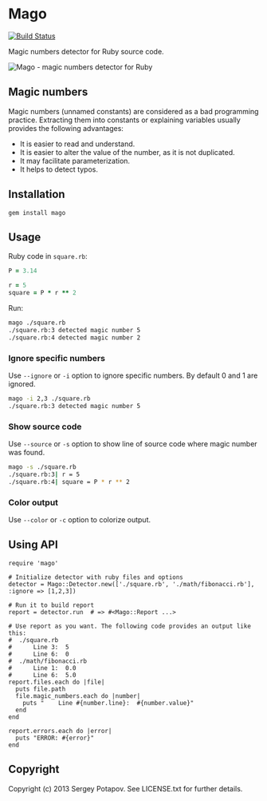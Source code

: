 # Mago

[![Build Status](https://travis-ci.org/greyblake/mago.png?branch=master)](https://travis-ci.org/greyblake/mago)

Magic numbers detector for Ruby source code.

![Mago - magic numbers detector for Ruby](http://i1078.photobucket.com/albums/w484/greyblake/ruby-mago.png)

## Magic numbers

Magic numbers (unnamed constants) are considered as a bad programming practice. Extracting them into constants or explaining variables usually provides the following advantages:
* It is easier to read and understand.
* It is easier to alter the value of the number, as it is not duplicated.
* It may facilitate parameterization.
* It helps to detect typos.

## Installation

```
gem install mago
```

## Usage

Ruby code in `square.rb`:
```ruby
P = 3.14

r = 5
square = P * r ** 2
```

Run:
```sh
mago ./square.rb
./square.rb:3 detected magic number 5
./square.rb:4 detected magic number 2
```

### Ignore specific numbers

Use `--ignore` or `-i` option to ignore specific numbers. By default 0 and 1 are ignored.

```sh
mago -i 2,3 ./square.rb
./square.rb:3 detected magic number 5
```

### Show source code

Use `--source` or `-s` option to show line of source code where magic number was found.

```sh
mago -s ./square.rb
./square.rb:3| r = 5
./square.rb:4| square = P * r ** 2
```

### Color output

Use `--color` or `-c` option to colorize output.


## Using API

```
require 'mago'

# Initialize detector with ruby files and options
detector = Mago::Detector.new(['./square.rb', './math/fibonacci.rb'], :ignore => [1,2,3])

# Run it to build report
report = detector.run  # => #<Mago::Report ...>

# Use report as you want. The following code provides an output like this:
#  ./square.rb
#      Line 3:  5
#      Line 6:  0
#  ./math/fibonacci.rb
#      Line 1:  0.0
#      Line 6:  5.0
report.files.each do |file|
  puts file.path
  file.magic_numbers.each do |number|
    puts "    Line #{number.line}:  #{number.value}"
  end
end

report.errors.each do |error|
  puts "ERROR: #{error}"
end
```
## Copyright

Copyright (c) 2013 Sergey Potapov. See LICENSE.txt for
further details.

